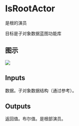 # IsRootActor

是根的演员

目标是子对象数据蓝图功能库

## 图示

![]($-20221218-21053385.png)

## Inputs

数据。子对象数据结构（通过参考）。  

## Outputs

返回值。布尔值。是根部演员。
